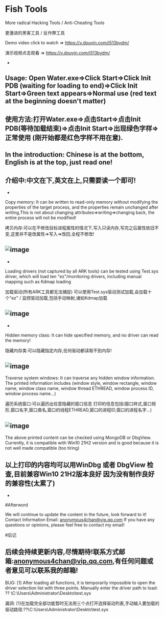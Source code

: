 # Fish Tools
More radical Hacking Tools / Anti-Cheating Tools

更激进的黑客工具 / 反作弊工具

Demo video click to watch => https://v.douyin.com/i513bydm/  

演示视频点击观看 => https://v.douyin.com/i513bydm/ 

-
Usage: Open Water.exe=>Click Start=>Click Init PDB (waiting for loading to end)=>Click Init Start=>Green text appears=>Normal use (red text at the beginning doesn't matter)
-

使用方法:打开Water.exe=>点击Start=>点击Init PDB(等待加载结束)=>点击Init Start=>出现绿色字样=>正常使用 (刚开始都是红色字样不用在意).
-

In the introduction: Chinese is at the bottom, English is at the top, just read one!
-
介绍中:中文在下,英文在上,只需要读一个即可!
------------------------------------------------------------------------------------------------------------------------------------------------------
-
Copy memory: It can be written to read-only memory without modifying the properties of the target process, and the properties remain unchanged after writing,This is not about changing attributes=>writing=>changing back, the entire process will not be modified!

拷贝内存:可以在不修改目标进程属性的情况下,写入只读内存,写完之后属性依旧不变,这里并不是改属性=>写入=>改回,全程不修改!

![image](https://github.com/user-attachments/assets/694e9a12-2e4b-443a-84d1-269c56ae12b3)
-
-
Loading drivers (not captured by all ARK tools) can be tested using Test.sys driver, which will load ten "ez"/monitoring drivers, including manual mapping such as Kdmap loading

加载驱动(所有ARK工具都无法捕捉) 可以使用Test.sys驱动测试加载,会加载十个"ez" / 监控驱动加载,包括手动映射,诸如Kdmap加载

![image](https://github.com/user-attachments/assets/1e2a6539-12f1-4e2d-b700-d10fd78d2ab6)
-
-
Hidden memory class: It can hide specified memory, and no driver can read the memory!

隐藏内存类:可以隐藏指定内存,任何驱动都读取不到内存!

![image](https://github.com/user-attachments/assets/0d06d8c3-a9cc-422a-9594-21e8c301aa1d)
-
Traverse system windows: It can traverse any hidden window information. The printed information includes (window style, window rectangle, window name, window class name, window thread ETHREAD, window process ID, window process name...)

遍历系统窗口:可以遍历出任意隐藏的窗口信息 打印的信息包括(窗口样式,窗口矩形,窗口名字,窗口类名,窗口的线程ETHREAD,窗口的进程ID,窗口的进程名字...)

![image](https://github.com/user-attachments/assets/7ad1ace7-4b1b-408b-9a53-67abd3a9024d)
-

The above printed content can be checked using MongoDB or DbgView. Currently, it is compatible with Win10 21H2 version and is good because it is not well made compatible (too tiring)

以上打印的内容均可以用WinDbg 或者 DbgView 检查,目前兼容Win10 21H2版本良好 因为没有制作良好的兼容性(太累了)
-
-
#Afterword

We will continue to update the content in the future, look forward to it! Contact Information Email: anonymous4chan@vip.qq.com If you have any questions or opinions, please feel free to contact my email!


#后记

后续会持续更新内容,尽情期待!联系方式邮箱:anonymous4chan@vip.qq.com,有任何问题或者意见可以联系我的邮箱!
-

BUG:
[1] After loading all functions, it is temporarily impossible to open the driver selection list with three points. Manually enter the driver path to load: \?? \C:\Users\Administrator\Deskto\test.sys

漏洞:
[1]在加载完全部功能暂时无法用三个点打开选择驱动列表,手动输入要加载的驱动路径:\??\C:\Users\Administrator\Deskto\test.sys

